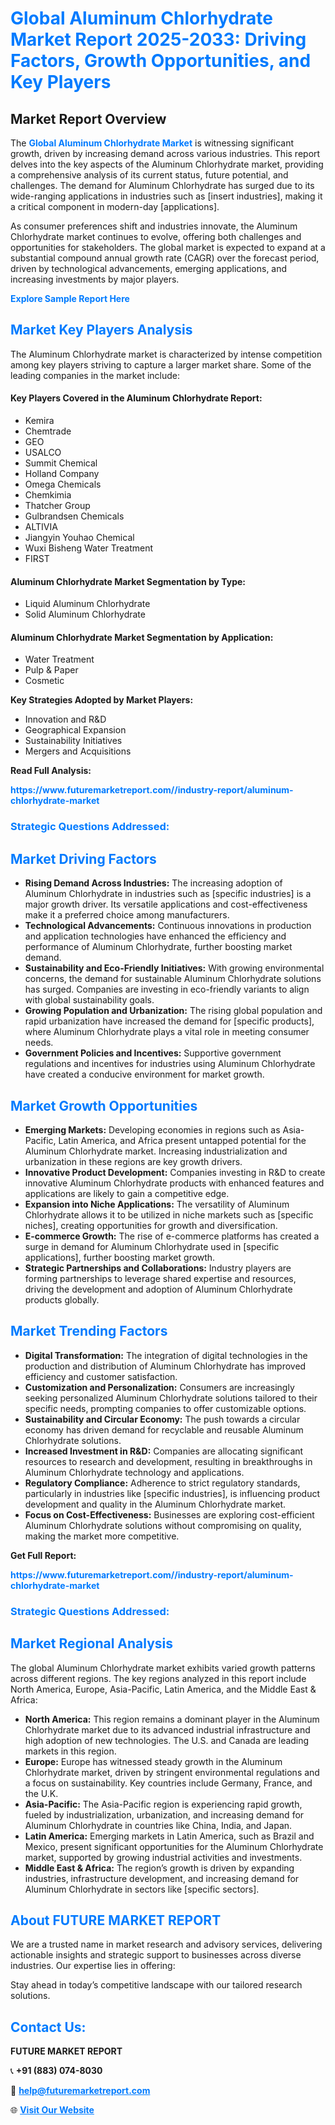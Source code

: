 <h1 style="color: #007BFF;">Global Aluminum Chlorhydrate Market Report 2025-2033: Driving Factors, Growth Opportunities, and Key Players</h1>

<section id="overview">
<h2>Market Report Overview</h2>
<p>The <a href="https://www.futuremarketreport.com//industry-report/aluminum-chlorhydrate-market" style="color: #007BFF; text-decoration: none;"><strong>Global Aluminum Chlorhydrate Market</strong></a> is witnessing significant growth, driven by increasing demand across various industries. This report delves into the key aspects of the Aluminum Chlorhydrate market, providing a comprehensive analysis of its current status, future potential, and challenges. The demand for Aluminum Chlorhydrate has surged due to its wide-ranging applications in industries such as [insert industries], making it a critical component in modern-day [applications].</p>
<p>As consumer preferences shift and industries innovate, the Aluminum Chlorhydrate market continues to evolve, offering both challenges and opportunities for stakeholders. The global market is expected to expand at a substantial compound annual growth rate (CAGR) over the forecast period, driven by technological advancements, emerging applications, and increasing investments by major players.</p>
</section>

<section id="overview">
<p><a href="https://www.futuremarketreport.com//request-sample/reportId=88667" style="color: #007BFF; text-decoration: none;"><strong>Explore Sample Report Here</strong></a></p>
</section>

<section id="key-players">
<h2 style="color: #007BFF;">Market Key Players Analysis</h2>
<p>The Aluminum Chlorhydrate market is characterized by intense competition among key players striving to capture a larger market share. Some of the leading companies in the market include:</p>
<h4>Key Players Covered in the Aluminum Chlorhydrate Report:</h4>
<ul><li>Kemira</li><li>Chemtrade</li><li>GEO</li><li>USALCO</li><li>Summit Chemical</li><li>Holland Company</li><li>Omega Chemicals</li><li>Chemkimia</li><li>Thatcher Group</li><li>Gulbrandsen Chemicals</li><li>ALTIVIA</li><li>Jiangyin Youhao Chemical</li><li>Wuxi Bisheng Water Treatment</li><li>FIRST</li></ul>
<h4>Aluminum Chlorhydrate Market Segmentation by Type:</h4>
<ul><li>Liquid Aluminum Chlorhydrate</li><li>Solid Aluminum Chlorhydrate</li></ul>

<h4>Aluminum Chlorhydrate Market Segmentation by Application:</h4>
<ul><li>Water Treatment</li><li>Pulp &amp; Paper</li><li>Cosmetic</li></ul>
<p><strong>Key Strategies Adopted by Market Players:</strong></p>
<ul>
<li>Innovation and R&D</li>
<li>Geographical Expansion</li>
<li>Sustainability Initiatives</li>
<li>Mergers and Acquisitions</li>
</ul>
</section>

<section>
<p><strong>Read Full Analysis: </strong></p><a href="https://www.futuremarketreport.com//industry-report/aluminum-chlorhydrate-market" style="color: #007BFF; text-decoration: none;"><strong>https://www.futuremarketreport.com//industry-report/aluminum-chlorhydrate-market</strong></a>
<h3 style="color: #007BFF;">Strategic Questions Addressed:</h3>
</section>

<section id="driving-factors">
<h2 style="color: #007BFF;">Market Driving Factors</h2>
<ul>
<li><strong>Rising Demand Across Industries:</strong> The increasing adoption of Aluminum Chlorhydrate in industries such as [specific industries] is a major growth driver. Its versatile applications and cost-effectiveness make it a preferred choice among manufacturers.</li>
<li><strong>Technological Advancements:</strong> Continuous innovations in production and application technologies have enhanced the efficiency and performance of Aluminum Chlorhydrate, further boosting market demand.</li>
<li><strong>Sustainability and Eco-Friendly Initiatives:</strong> With growing environmental concerns, the demand for sustainable Aluminum Chlorhydrate solutions has surged. Companies are investing in eco-friendly variants to align with global sustainability goals.</li>
<li><strong>Growing Population and Urbanization:</strong> The rising global population and rapid urbanization have increased the demand for [specific products], where Aluminum Chlorhydrate plays a vital role in meeting consumer needs.</li>
<li><strong>Government Policies and Incentives:</strong> Supportive government regulations and incentives for industries using Aluminum Chlorhydrate have created a conducive environment for market growth.</li>
</ul>
</section>

<section id="growth-opportunities">
<h2 style="color: #007BFF;">Market Growth Opportunities</h2>
<ul>
<li><strong>Emerging Markets:</strong> Developing economies in regions such as Asia-Pacific, Latin America, and Africa present untapped potential for the Aluminum Chlorhydrate market. Increasing industrialization and urbanization in these regions are key growth drivers.</li>
<li><strong>Innovative Product Development:</strong> Companies investing in R&D to create innovative Aluminum Chlorhydrate products with enhanced features and applications are likely to gain a competitive edge.</li>
<li><strong>Expansion into Niche Applications:</strong> The versatility of Aluminum Chlorhydrate allows it to be utilized in niche markets such as [specific niches], creating opportunities for growth and diversification.</li>
<li><strong>E-commerce Growth:</strong> The rise of e-commerce platforms has created a surge in demand for Aluminum Chlorhydrate used in [specific applications], further boosting market growth.</li>
<li><strong>Strategic Partnerships and Collaborations:</strong> Industry players are forming partnerships to leverage shared expertise and resources, driving the development and adoption of Aluminum Chlorhydrate products globally.</li>
</ul>
</section>

<section id="trending-factors">
<h2 style="color: #007BFF;">Market Trending Factors</h2>
<ul>
<li><strong>Digital Transformation:</strong> The integration of digital technologies in the production and distribution of Aluminum Chlorhydrate has improved efficiency and customer satisfaction.</li>
<li><strong>Customization and Personalization:</strong> Consumers are increasingly seeking personalized Aluminum Chlorhydrate solutions tailored to their specific needs, prompting companies to offer customizable options.</li>
<li><strong>Sustainability and Circular Economy:</strong> The push towards a circular economy has driven demand for recyclable and reusable Aluminum Chlorhydrate solutions.</li>
<li><strong>Increased Investment in R&D:</strong> Companies are allocating significant resources to research and development, resulting in breakthroughs in Aluminum Chlorhydrate technology and applications.</li>
<li><strong>Regulatory Compliance:</strong> Adherence to strict regulatory standards, particularly in industries like [specific industries], is influencing product development and quality in the Aluminum Chlorhydrate market.</li>
<li><strong>Focus on Cost-Effectiveness:</strong> Businesses are exploring cost-efficient Aluminum Chlorhydrate solutions without compromising on quality, making the market more competitive.</li>
</ul>
</section>

<section>
<p><strong>Get Full Report: </strong></p><a href="https://www.futuremarketreport.com//industry-report/aluminum-chlorhydrate-market" style="color: #007BFF; text-decoration: none;"><strong>https://www.futuremarketreport.com//industry-report/aluminum-chlorhydrate-market</strong></a>
<h3 style="color: #007BFF;">Strategic Questions Addressed:</h3>
</section>


<section id="regional-analysis">
<h2 style="color: #007BFF;">Market Regional Analysis</h2>
<p>The global Aluminum Chlorhydrate market exhibits varied growth patterns across different regions. The key regions analyzed in this report include North America, Europe, Asia-Pacific, Latin America, and the Middle East & Africa:</p>
<ul>
<li><strong>North America:</strong> This region remains a dominant player in the Aluminum Chlorhydrate market due to its advanced industrial infrastructure and high adoption of new technologies. The U.S. and Canada are leading markets in this region.</li>
<li><strong>Europe:</strong> Europe has witnessed steady growth in the Aluminum Chlorhydrate market, driven by stringent environmental regulations and a focus on sustainability. Key countries include Germany, France, and the U.K.</li>
<li><strong>Asia-Pacific:</strong> The Asia-Pacific region is experiencing rapid growth, fueled by industrialization, urbanization, and increasing demand for Aluminum Chlorhydrate in countries like China, India, and Japan.</li>
<li><strong>Latin America:</strong> Emerging markets in Latin America, such as Brazil and Mexico, present significant opportunities for the Aluminum Chlorhydrate market, supported by growing industrial activities and investments.</li>
<li><strong>Middle East & Africa:</strong> The region’s growth is driven by expanding industries, infrastructure development, and increasing demand for Aluminum Chlorhydrate in sectors like [specific sectors].</li>
</ul>
</section>

<footer>
<h2 style="color: #007BFF;">About FUTURE MARKET REPORT</h2>
<p>We are a trusted name in market research and advisory services, delivering actionable insights and strategic support to businesses across diverse industries. Our expertise lies in offering:</p>

<p>Stay ahead in today’s competitive landscape with our tailored research solutions.</p>

<h2 style="color: #007BFF;">Contact Us:</h2>
<p><strong>FUTURE MARKET REPORT</strong></p>
<p>📞 <strong>+91 (883) 074-8030</strong></p>
<p>📧 <strong><a href="mailto:help@futuremarketreport.com" style="color: #007BFF;">help@futuremarketreport.com</a></strong></p>
<p>🌐 <strong><a href="https://www.futuremarketreport.com/" style="color: #007BFF;">Visit Our Website</a></strong></p>
</footer>